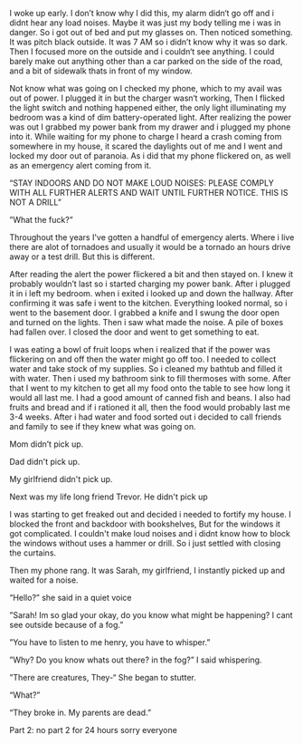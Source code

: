 I woke up early. I don’t know why I did this, my alarm didn‘t go off and i didnt hear any load noises. Maybe it was just my body telling me i was in danger. So i got out of bed and put my glasses on. Then noticed something. It was pitch black outside. It was 7 AM so i didn’t know why it was so dark. Then I focused more on the outside and i couldn‘t see anything. I could barely make out anything other than a car parked on the side of the road, and a bit of sidewalk thats in front of my window.

Not know what was going on I checked my phone, which to my avail was out of power. I plugged it in but the charger wasn‘t working, Then I flicked the light switch and nothing happened either, the only light illuminating my bedroom was a kind of dim battery-operated light. After realizing the power was out I grabbed my power bank from my drawer and i plugged my phone into it. While waiting for my phone to charge I heard a crash coming from somewhere in my house, it scared the daylights out of me and I went and locked my door out of paranoia. As i did that my phone flickered on, as well as an emergency alert coming from it.

“STAY INDOORS AND DO NOT MAKE LOUD NOISES: PLEASE COMPLY WITH ALL FURTHER ALERTS AND WAIT UNTIL FURTHER NOTICE. THIS IS NOT A DRILL”

”What the fuck?”

Throughout the years I've gotten a handful of emergency alerts. Where i live there are alot of tornadoes and usually it would be a tornado an hours drive away or a test drill. But this is different.

After reading the alert the power flickered a bit and then stayed on. I knew it probably wouldn’t last so i started charging my power bank. After i plugged it in i left my bedroom. when i exited i looked up and down the hallway. After confirming it was safe i went to the kitchen. Everything looked normal, so i went to the basement door. I grabbed a knife and I swung the door open and turned on the lights. Then i saw what made the noise. A pile of boxes had fallen over. I closed the door and went to get something to eat.

I was eating a bowl of fruit loops when i realized that if the power was flickering on and off then the water might go off too. I needed to collect water and take stock of my supplies. So i cleaned my bathtub and filled it with water. Then i used my bathroom sink to fill thermoses with some. After that I went to my kitchen to get all my food onto the table to see how long it would all last me. I had a good amount of canned fish and beans. I also had fruits and bread and if i rationed it all, then the food would probably last me 3-4 weeks. After i had water and food sorted out i decided to call friends and family to see if they knew what was going  on.

Mom didn’t pick up.

Dad didn't pick up.

My girlfriend didn't pick up.

Next was my life long friend Trevor. He didn't pick up

I was starting to get freaked out and decided i needed to fortify my house. I blocked the front and backdoor with bookshelves, But for the windows it got complicated. I couldn't make loud noises and i didnt know how to block the windows without uses a hammer or drill. So i just settled with closing the curtains.

Then my phone rang. It was Sarah, my girlfriend, I instantly picked up and waited for a noise.

“Hello?” she said in a quiet voice

”Sarah! Im so glad your okay, do you know what might be happening? I cant see outside because of a fog.”

”You have to listen to me henry, you have to whisper.”

”Why? Do you know whats out there? in the fog?” I said whispering.

”There are creatures, They-“ She began to stutter.

“What?”

“They broke in. My parents are dead.”

Part 2: no part 2 for 24 hours sorry everyone